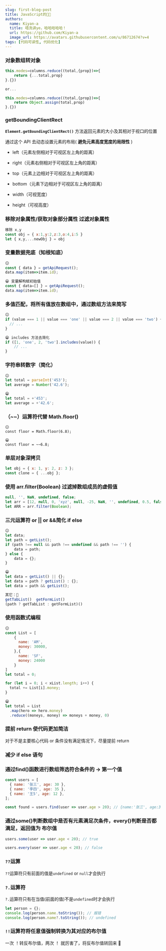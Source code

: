 ```yaml
---
slug: first-blog-post
title: JavaScript的🐔🌉
authors:
  name: Kiyan-a
  title: 唔洗讲ye，哈哈哈哈哈！
  url: https://github.com/Kiyan-a
  image_url: https://avatars.githubusercontent.com/u/86712674?v=4
tags: [代码可读性, 代码优化]
---
```


### 对象数组转对象

```js
this.modes=columns.reduce((total,{prop})=>{
    return {...total,prop}
}.{})

or...

this.modes=columns.reduce((total,{prop})=>{
    return Object.assign(total,prop)
}.{})

```

### getBoundingClientRect

**`Element.getBoundingClientRect()`** 方法返回元素的大小及其相对于视口的位置

通过这个 API 去动态设置元素的布局( **避免元素高度宽度的局限性** )

- left（元素左侧相对于可视区左上角的距离）

- right（元素右侧相对于可视区左上角的距离）

- top（元素上边相对于可视区左上角的距离）

- bottom（元素下边相对于可视区左上角的距离）

- width（可视宽度）

- height（可视高度）

### 移除对象属性/获取对象部分属性 过滤对象属性

```js
移除 x,y
const obj = { x:1,y:2,z:3,o:4,i:5 }
let { x,y,...newObj } = obj
```

### 变量数据兜底（知根知底）

```js
😐
const { data } = getApiRequest();
data.map(item=>item.id);

😁 变量解构赋初始值
const { data=[] } = getApiRequest();
data.map(item=>item.id);
```

### 多值匹配，将所有值放在数组中，通过数组方法来简写

```js
😐
if (value === 1 || value === 'one' || value === 2 || value === 'two') {
  // ...
}

😁 includes 方法去简化
if ([1, 'one', 2, 'two'].includes(value)) {
    // ...
}
```

### 字符串转数字（简化）

```js
😐
let total = parseInt('453');
let average = Number('42.6');

😁
let total = +'453';
let average = +'42.6';
```

### （~~）运算符代替 Math.floor()

```
😐
const floor = Math.floor(6.8);

😁
const floor = ~~6.8;
```

### 单层对象深拷贝

```js
let obj = { x: 1, y: 2, z: 3 };
const clone = { ...obj };
```

### 使用 arr.filter(Boolean) 过滤掉数组成员的虚假值

```js
null, '', NaN, undefined, false;
let arr = [12, null, 0, 'xyz', null, -25, NaN, '', undefined, 0.5, false];
let ARR = arr.filter(Boolean);
```

### 三元运算符 or || or &&简化 if else

```js
😐
let data;
let path = getList();
if (path !== null && path !== undefined && path !== '') {
    data = path;
} else {
    data = {};
}

😁
let data = getList() || {};
let data = path ? getList() : {};
let data = path && getList();

其它：🐂
getTabList()  getFormList()
(path ? getTabList : getFormList)()
```

### 使用函数式编程

```js
😐
const List = [
  	{
      name: 'AM',
      money: 30000,
    },{
      name: 'SF',
      money: 24000
    }
]
let total = 0;

for (let i = 0; i < xList.length; i++) {
  total += List[i].money;
}

😁
let total = List
  .map(hero => hero.money)
  .reduce((moneys, money) => moneys + money, 0)
```

### 提前 return 使代码更加简洁

对于不是主要核心代码 or 条件没有满足情况下，尽量提前 return

### 减少 if else 语句

### 通过**find**()函数进行数组筛选符合条件的 -> 第一个值

```js
const users = [
  { name: '张三', age: 30 },
  { name: '李四', age: 35 },
  { name: '王5', age: 12 },
];

const found = users.find(user => user.age > 20); // {name:'张三', age:30}
```

### 通过**some**()判断数组中是否有元素满足次条件，**every**()判断是否都满足，返回值为 布尔值

```js
users.some(user => user.age < 20); // true

users.every(user => user.age < 20); // false
```

### `??`运算

`??`运算符只有前面的值是`undefined` or `null`才会执行

### `?.`运算符

`?.`运算符只有在当值(前面的值)不是`undefined`时才会执行

```js
let person = {};
console.log(person.name.toString()); // 报错
console.log(person.name?.toString()); // undefined
```

### `!!`运算符将任意值强制转换为其对应的布尔值

一次 ！转反布尔值，两次 ！ 就厉害了，将反布尔值转回来 🐂
